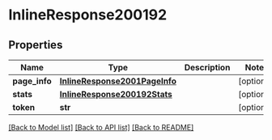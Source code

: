 # InlineResponse200192

## Properties
Name | Type | Description | Notes
------------ | ------------- | ------------- | -------------
**page_info** | [**InlineResponse2001PageInfo**](InlineResponse2001PageInfo.md) |  | [optional] 
**stats** | [**InlineResponse200192Stats**](InlineResponse200192Stats.md) |  | [optional] 
**token** | **str** |  | [optional] 

[[Back to Model list]](../README.md#documentation-for-models) [[Back to API list]](../README.md#documentation-for-api-endpoints) [[Back to README]](../README.md)

